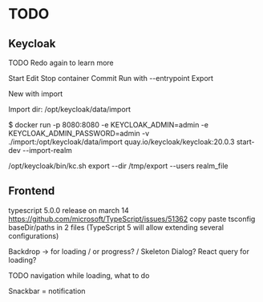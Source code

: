 # TODO

## Keycloak

TODO Redo again to learn more

Start
Edit
Stop container
Commit
Run with --entrypoint
Export

New with import

Import dir: /opt/keycloak/data/import

$ docker run -p 8080:8080 -e KEYCLOAK_ADMIN=admin -e KEYCLOAK_ADMIN_PASSWORD=admin -v ./import:/opt/keycloak/data/import quay.io/keycloak/keycloak:20.0.3 start-dev --import-realm

/opt/keycloak/bin/kc.sh export --dir /tmp/export --users realm_file

## Frontend

typescript 5.0.0 release on march 14 https://github.com/microsoft/TypeScript/issues/51362
copy paste tsconfig baseDir/paths in 2 files
(TypeScript 5 will allow extending several configurations)

Backdrop -> for loading / or progress? / Skeleton
Dialog?
React query for loading?

TODO navigation while loading, what to do

Snackbar = notification
